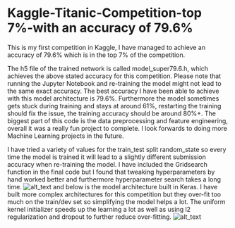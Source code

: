 # Kaggle-Titanic-Competition-top 7%-with an accuracy of 79.6%
This is my first competition in Kaggle, I have managed to achieve an accuracy of 79.6% which is in the top 7% of the competition.

The h5 file of the trained network is called model_super79.6.h, which achieves the above stated accuracy for this competition. Please note that running the Jupyter Notebook and re-training the model might not lead to the same exact accuracy. The best accuracy I have been able to achieve with this model architecture is 79.6%. Furthermore the model sometimes gets stuck during training and stays at around 61%, restarting the training should fix the issue, the training accuracy should be around 80%+. The biggest part of this code is the data preprocessing and feature engineering, overall it was a really fun project to complete. I look forwards to doing more Machine Learning projects in the future.

I have tried a variety of values for the train_test split random_state so every time the model is trained it will lead to a slightly different submission accuracy when re-training the model. I have included the Gridsearch function in the final code but I found that tweaking hyperparameters by hand worked better and furthermore hyperparameter search takes a long time.
![alt_text](https://github.com/peterfazekas1999/Kaggle-Titanic-competition79.43/blob/master/79.6%20kaggle%20submission.png)
and below is the model architecture built in Keras. I have built more complex architectures for this competition but they over-fit too much on the train/dev set so simplifying the model helps a lot. The uniform kernel initializer speeds up the learning a lot as well as using l2 regularization and dropout to further reduce over-fitting.
![alt_text](https://github.com/peterfazekas1999/Kaggle-Titanic-competition79.43/blob/master/model%20architecture.png)
